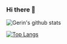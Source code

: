 ### Hi there 👋

![Gerin's github stats](https://github-readme-stats.vercel.app/api?username=gerinFlipp&show_icons=true)

[![Top Langs](https://github-readme-stats.vercel.app/api/top-langs/?username=gerinFlipp)](https://github.com/anuraghazra/github-readme-stats)


<!--
**gerinFlipp/gerinFlipp** is a ✨ _special_ ✨ repository because its `README.md` (this file) appears on your GitHub profile.

Here are some ideas to get you started:

- 🔭 I’m currently working on ...
- 🌱 I’m currently learning ...
- 👯 I’m looking to collaborate on ...
- 🤔 I’m looking for help with ...
- 💬 Ask me about ...
- 📫 How to reach me: ...
- 😄 Pronouns: ...
- ⚡ Fun fact: ...
-->

